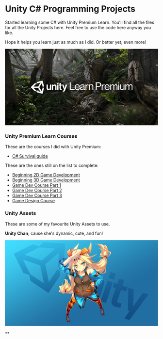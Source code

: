 # Unity C# Programming Projects

Started learning some C# with Unity Premium Learn. You'll find all the files for all the Unity Projects here. Feel free to use the code here anyway you like.

Hope it helps you learn just as much as I did. Or better yet, even more!

<img src="https://github.com/MishManners/Unity-Project/blob/master/image1-1.jpg">

### Unity Premium Learn Courses

These are the courses I did with Unity Premium:
- [C# Survival guide](https://learn.unity.com/course/unity-c-survival-guide)

These are the ones still on the list to complete:
- [Beginning 2D Game Development](https://learn.unity.com/course/beginning-2d-game-development)
- [Beginning 3D Game Development](https://learn.unity.com/course/beginning-3d-game-development)
- [Game Dev Course Part 1](https://learn.unity.com/course/unity-game-dev-course-programming-part-1)
- [Game Dev Course Part 2](https://learn.unity.com/course/unity-game-dev-courses-programming-part-2)
- [Game Dev Course Part 3](https://learn.unity.com/course/unity-game-dev-courses-programming-part-3)
- [Game Design Course](https://learn.unity.com/course/intermediate-design-unity-game-development-course)

### Unity Assets

These are some of my favourite Unity Assets to use.

**Unity Chan**; cause she's dynamic, cute, and fun!

<img src="https://github.com/MishManners/Unity-Project/blob/master/%24ku-xlarge.jpg">

**

